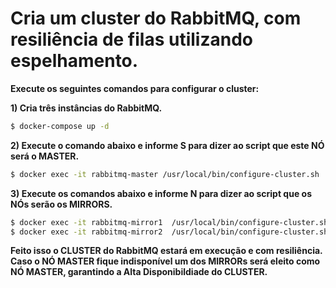 # **Cria um cluster do RabbitMQ, com resiliência de filas utilizando espelhamento.**

**Execute os seguintes comandos para configurar o cluster:**

**1) Cria três instâncias do RabbitMQ.**
```bash
$ docker-compose up -d 
```
**2) Execute o comando abaixo e informe S para dizer ao script que este NÓ será o MASTER.**
```bash
$ docker exec -it rabbitmq-master /usr/local/bin/configure-cluster.sh
```
**3) Execute os comandos abaixo e informe N para dizer ao script que os NÓs serão os MIRRORS.**
```bash
$ docker exec -it rabbitmq-mirror1  /usr/local/bin/configure-cluster.sh
$ docker exec -it rabbitmq-mirror2  /usr/local/bin/configure-cluster.sh
```

**Feito isso o CLUSTER do RabbitMQ estará em execução e com resiliência. Caso o NÓ MASTER fique indisponível um dos MIRRORs será eleito como NÓ MASTER, garantindo a Alta Disponibildiade do CLUSTER.**